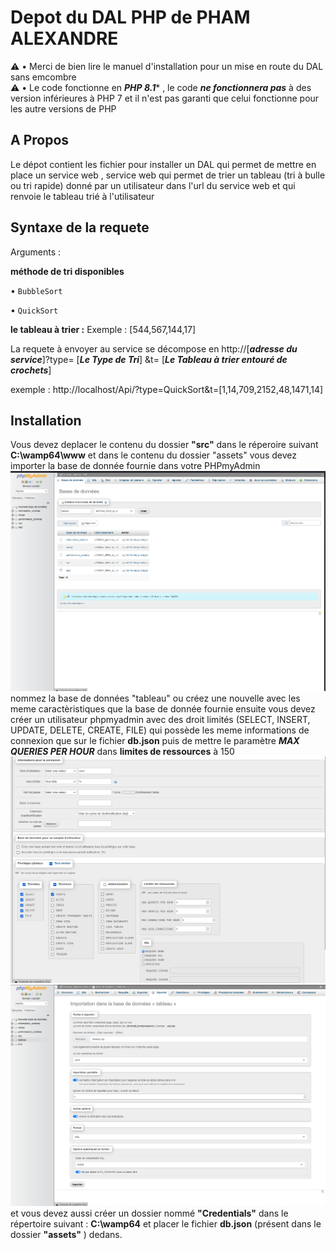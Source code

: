 # Depot du DAL PHP de PHAM ALEXANDRE
⚠️ • Merci de bien lire le manuel d'installation pour un mise en route du DAL sans emcombre  
⚠️ • Le code fonctionne en ***PHP 8.1**** , le code ***ne fonctionnera pas*** à des version inférieures à PHP 7  et il n'est pas garanti que celui fonctionne pour les autre         versions de PHP 

## A Propos
Le dépot  contient les  fichier pour installer  un DAL  qui permet de  mettre en place un service web , service web qui  permet de trier un tableau  (tri à bulle ou tri rapide) donné par un utilisateur dans l'url du service web et qui renvoie le tableau trié à l'utilisateur
## Syntaxe de la requete 
Arguments : 



 **méthode de tri  disponibles**



• `BubbleSort`


• `QuickSort`



**le tableau à trier :**
Exemple : [544,567,144,17]


La requete à envoyer  au service se décompose en  http://[***adresse du service***]?type= [***Le Type de Tri***] &t= [***Le Tableau à trier entouré de crochets***] 



exemple : http://localhost/Api/?type=QuickSort&t=[1,14,709,2152,48,1471,14]



## Installation 
Vous devez deplacer le contenu du dossier **"src"** dans le réperoire suivant **C:\wamp64\www** et dans le contenu  du dossier "assets" vous devez importer la base de donnée fournie dans votre PHPmyAdmin<img src="./assets/help-photos/step1.png" alt="Alt text" title="Optional title"  scale="0.5"> 
nommez la base  de données "tableau"  ou créez une nouvelle avec les meme caractèristiques que la base de donnée fournie    ensuite vous devez créer un utilisateur phpmyadmin  avec des droit limités (SELECT, INSERT, UPDATE, DELETE, CREATE, FILE)  qui possède les meme informations de connexion que sur le fichier **db.json** puis de mettre le paramètre  ***MAX QUERIES PER HOUR*** dans ****limites de ressources**** à 150 <img src="./assets/help-photos/step2.png" alt="importation" title="Importation de la base de données "   scale="0.5"><img src="./assets/help-photos/step3.png" alt="Alt text" title="Optional title" scale="0.5"> et vous devez aussi créer un dossier nommé **"Credentials"**  dans le répertoire suivant : **C:\wamp64** et placer le fichier **db.json** (présent dans le dossier **"assets"** ) dedans.


